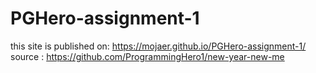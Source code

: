 # PGHero-assignment-1

this site is published on: https://mojaer.github.io/PGHero-assignment-1/
source : https://github.com/ProgrammingHero1/new-year-new-me

